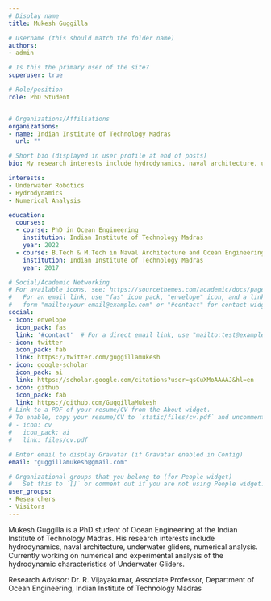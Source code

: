 ```yaml
---
# Display name
title: Mukesh Guggilla

# Username (this should match the folder name)
authors:
- admin

# Is this the primary user of the site?
superuser: true

# Role/position
role: PhD Student


# Organizations/Affiliations
organizations:
- name: Indian Institute of Technology Madras
  url: ""

# Short bio (displayed in user profile at end of posts)
bio: My research interests include hydrodynamics, naval architecture, underwater gliders, numerical analysis

interests:
- Underwater Robotics
- Hydrodynamics
- Numerical Analysis

education:
  courses:
  - course: PhD in Ocean Engineering
    institution: Indian Institute of Technology Madras
    year: 2022
  - course: B.Tech & M.Tech in Naval Architecture and Ocean Engineering
    institution: Indian Institute of Technology Madras
    year: 2017

# Social/Academic Networking
# For available icons, see: https://sourcethemes.com/academic/docs/page-builder/#icons
#   For an email link, use "fas" icon pack, "envelope" icon, and a link in the
#   form "mailto:your-email@example.com" or "#contact" for contact widget.
social:
- icon: envelope
  icon_pack: fas
  link: '#contact'  # For a direct email link, use "mailto:test@example.org".
- icon: twitter
  icon_pack: fab
  link: https://twitter.com/guggillamukesh
- icon: google-scholar
  icon_pack: ai
  link: https://scholar.google.com/citations?user=qsCuXMoAAAAJ&hl=en
- icon: github
  icon_pack: fab
  link: https://github.com/GuggillaMukesh
# Link to a PDF of your resume/CV from the About widget.
# To enable, copy your resume/CV to `static/files/cv.pdf` and uncomment the lines below.
# - icon: cv
#   icon_pack: ai
#   link: files/cv.pdf

# Enter email to display Gravatar (if Gravatar enabled in Config)
email: "guggillamukesh@gmail.com"

# Organizational groups that you belong to (for People widget)
#   Set this to `[]` or comment out if you are not using People widget.
user_groups:
- Researchers
- Visitors
---
```


Mukesh Guggilla is a PhD student of Ocean Engineering at the Indian Institute of Technology Madras. 
His research interests include hydrodynamics, naval architecture, underwater gliders, numerical analysis.
Currently working on numerical and experimental analysis of the hydrodynamic characteristics of Underwater Gliders.

Research Advisor: Dr. R. Vijayakumar, Associate Professor, Department of Ocean Engineering, Indian Institute of Technology Madras
